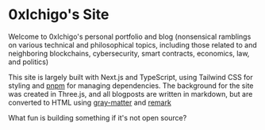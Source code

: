 # 0xIchigo's Site

Welcome to 0xIchigo's personal portfolio and blog (nonsensical ramblings on various technical and philosophical topics, including those related to and neighboring blockchains, cybersecurity, smart contracts, economics, law, and politics)

This site is largely built with Next.js and TypeScript, using Tailwind CSS for styling and [pnpm](https://pnpm.io/) for managing dependencies. The background for the site was created in Three.js, and all blogposts are written in markdown, but are converted to HTML using [gray-matter](https://github.com/jonschlinkert/gray-matter) and [remark](https://github.com/remarkjs/remark)

What fun is building something if it's not open source?